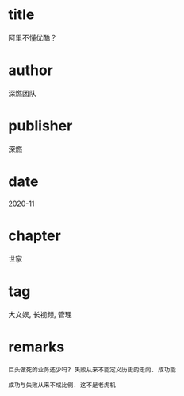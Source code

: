 # title
阿里不懂优酷？

# author
深燃团队

# publisher
深燃

# date
2020-11

# chapter
世家

# tag
大文娱, 长视频, 管理

# remarks
`巨头做死的业务还少吗? 失败从来不能定义历史的走向. 成功能`

`成功与失败从来不成比例. 这不是老虎机`